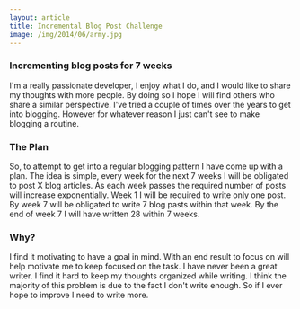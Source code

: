 ```yaml
---
layout: article
title: Incremental Blog Post Challenge
image: /img/2014/06/army.jpg
---
```


### Incrementing blog posts for 7 weeks

I'm a really passionate developer, I enjoy what I do, and I would like to share my thoughts with more people. By doing so I hope I will find others who share a similar perspective. I've tried a couple of times over the years to get into blogging. However for whatever reason I just can't see to make blogging a routine.

### The Plan

So, to attempt to get into a regular blogging pattern I have come up with a plan. The idea is simple, every week for the next 7 weeks I will be obligated to post X blog articles. As each week passes the required number of posts will increase exponentially. Week 1 I will be required to write only one post. By week 7 will be obligated to write 7 blog pasts within that week. By the end of week 7 I will have written 28 within 7 weeks.

### Why?

I find it motivating to have a goal in mind. With an end result to focus on will help motivate me to keep focused on the task. I have never been a great writer. I find it hard to keep my thoughts organized while writing. I think the majority of this problem is due to the fact I don't write enough. So if I ever hope to improve I need to write more.
